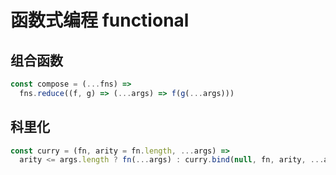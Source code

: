 # 函数式编程 functional

## 组合函数
```javascript
const compose = (...fns) =>
  fns.reduce((f, g) => (...args) => f(g(...args)))
```

## 科里化
```javascript
const curry = (fn, arity = fn.length, ...args) =>
  arity <= args.length ? fn(...args) : curry.bind(null, fn, arity, ...args)
```